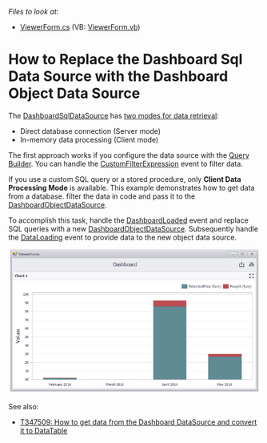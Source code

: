 <!-- default file list -->
*Files to look at*:

* [ViewerForm.cs](./CS/WinFormsDashboard/ViewerForm.cs) (VB: [ViewerForm.vb](./VB/WinFormsDashboard/ViewerForm.vb))
<!-- default file list end -->
# How to Replace the Dashboard Sql Data Source with the Dashboard Object Data Source


The [DashboardSqlDataSource](https://docs.devexpress.com/Dashboard/DevExpress.DashboardCommon.DashboardSqlDataSource) has [two modes for data retrieval](https://docs.devexpress.com/Dashboard/17083):

* Direct database connection (Server mode)
* In-memory data processing (Client mode)

The first approach works if you configure the data source with the [Query Builder](https://docs.devexpress.com/Dashboard/16152). You can handle the [CustomFilterExpression](https://docs.devexpress.com/Dashboard/DevExpress.DashboardWin.DashboardViewer.CustomFilterExpression) event to filter data.

If you use a custom SQL query or a stored procedure, only **Client Data Processing Mode** is available. This example demonstrates how to get data from a database. filter the data in code and pass it to the [DashboardObjectDataSource](https://docs.devexpress.com/Dashboard/DevExpress.DashboardCommon.DashboardObjectDataSource).

To accomplish this task, handle the [DashboardLoaded](https://docs.devexpress.com/Dashboard/DevExpress.DashboardWin.DashboardViewer.DashboardLoaded) event and replace SQL queries with a new [DashboardObjectDataSource](https://docs.devexpress.com/Dashboard/DevExpress.DashboardCommon.DashboardObjectDataSource). Subsequently handle the [DataLoading](https://docs.devexpress.com/Dashboard/DevExpress.DashboardWin.DashboardViewer.DataLoading) event to provide data to the new object data source. 

![screenshot](/images/screenshot.png)

See also:
* [T347509: How to get data from the Dashboard DataSource and convert it to DataTable](https://www.devexpress.com/Support/Center/Question/Details/T347509) 



